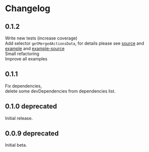 # Changelog

## 0.1.2
Write new tests (increase coverage)  
Add selector `getMergedActionsData`, for details please see [source](https://github.com/edtoken/redux-tide/blob/master/src/selector.js#L116) and [example](https://edtoken.github.io/redux-tide/?ex=merged-actions-data) and [example-source](https://github.com/edtoken/redux-tide/blob/master/website/src/merged-actions-data/index.js#L50)       
Small refactoring    
Improve all examples    

## 0.1.1
Fix dependencies,   
delete some devDependencies from dependencies list.  

## 0.1.0 deprecated
Initial release.

## 0.0.9 deprecated
Initial beta.